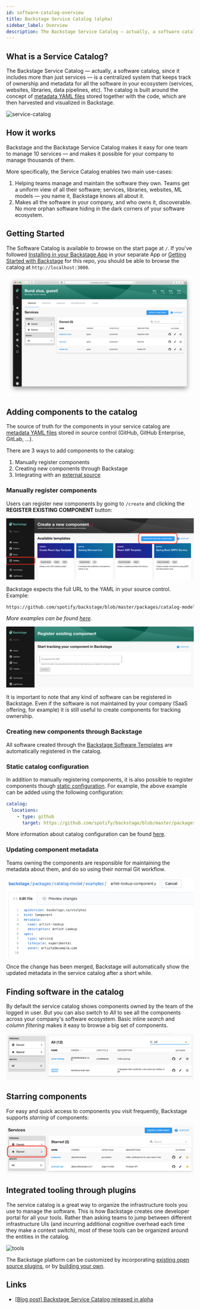 ```yaml
---
id: software-catalog-overview
title: Backstage Service Catalog (alpha)
sidebar_label: Overview
description: The Backstage Service Catalog — actually, a software catalog, since it includes more than just services
---
```


## What is a Service Catalog?

The Backstage Service Catalog — actually, a software catalog, since it includes
more than just services — is a centralized system that keeps track of ownership
and metadata for all the software in your ecosystem (services, websites,
libraries, data pipelines, etc). The catalog is built around the concept of
[metadata YAML files](descriptor-format.md) stored together with the code, which
are then harvested and visualized in Backstage.

![service-catalog](https://backstage.io/blog/assets/6/header.png)

## How it works

Backstage and the Backstage Service Catalog makes it easy for one team to manage
10 services — and makes it possible for your company to manage thousands of
them.

More specifically, the Service Catalog enables two main use-cases:

1. Helping teams manage and maintain the software they own. Teams get a uniform
   view of all their software; services, libraries, websites, ML models — you
   name it, Backstage knows all about it.
2. Makes all the software in your company, and who owns it, discoverable. No
   more orphan software hiding in the dark corners of your software ecosystem.

## Getting Started

The Software Catalog is available to browse on the start page at `/`. If you've
followed [Installing in your Backstage App](./installation.md) in your separate
App or [Getting Started with Backstage](../../getting-started) for this repo,
you should be able to browse the catalog at `http://localhost:3000`.

![](../../assets/software-catalog/service-catalog-home.png)

## Adding components to the catalog

The source of truth for the components in your service catalog are
[metadata YAML files](descriptor-format.md) stored in source control (GitHub,
GitHub Enterprise, GitLab, ...).

There are 3 ways to add components to the catalog:

1. Manually register components
2. Creating new components through Backstage
3. Integrating with an [external source](external-integrations.md)

### Manually register components

Users can register new components by going to `/create` and clicking the
**REGISTER EXISTING COMPONENT** button:

![](../../assets/software-catalog/bsc-register-1.png)

Backstage expects the full URL to the YAML in your source control. Example:

```bash
https://github.com/spotify/backstage/blob/master/packages/catalog-model/examples/artist-lookup-component.yaml
```

_More examples can be found
[here](https://github.com/spotify/backstage/tree/master/packages/catalog-model/examples)._

![](../../assets/software-catalog/bsc-register-2.png)

It is important to note that any kind of software can be registered in
Backstage. Even if the software is not maintained by your company (SaaS
offering, for example) it is still useful to create components for tracking
ownership.

### Creating new components through Backstage

All software created through the
[Backstage Software Templates](../software-templates/index.md) are automatically
registered in the catalog.

### Static catalog configuration

In addition to manually registering components, it is also possible to register
components though [static configuration](../../conf/index.md). For example, the
above example can be added using the following configuration:

```yaml
catalog:
  locations:
    - type: github
      target: https://github.com/spotify/backstage/blob/master/packages/catalog-model/examples/artist-lookup-component.yaml
```

More information about catalog configuration can be found
[here](configuration.md).

### Updating component metadata

Teams owning the components are responsible for maintaining the metadata about
them, and do so using their normal Git workflow.

![](../../assets/software-catalog/bsc-edit.png)

Once the change has been merged, Backstage will automatically show the updated
metadata in the service catalog after a short while.

## Finding software in the catalog

By default the service catalog shows components owned by the team of the logged
in user. But you can also switch to _All_ to see all the components across your
company's software ecosystem. Basic inline _search_ and _column filtering_ makes
it easy to browse a big set of components.

![](../../assets/software-catalog/bsc-search.png)

## Starring components

For easy and quick access to components you visit frequently, Backstage supports
_starring_ of components:

![](../../assets/software-catalog/bsc-starred.png)

## Integrated tooling through plugins

The service catalog is a great way to organize the infrastructure tools you use
to manage the software. This is how Backstage creates one developer portal for
all your tools. Rather than asking teams to jump between different
infrastructure UIs (and incurring additional cognitive overhead each time they
make a context switch), most of these tools can be organized around the entities
in the catalog.

![tools](https://backstage.io/blog/assets/20-05-20/tabs.png)

The Backstage platform can be customized by incorporating
[existing open source plugins](https://github.com/spotify/backstage/tree/master/plugins),
or by [building your own](../../plugins/index.md).

## Links

- [[Blog post] Backstage Service Catalog released in alpha](https://backstage.io/blog/2020/06/22/backstage-service-catalog-alpha)

